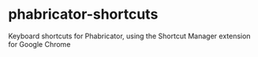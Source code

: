 # phabricator-shortcuts
Keyboard shortcuts for Phabricator, using the Shortcut Manager extension for Google Chrome
